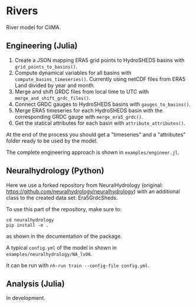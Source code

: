 # Rivers
River model for CliMA.

## Engineering (Julia)
1. Create a JSON mapping ERA5 grid points to HydroSHEDS basins with `grid_points_to_basins()`.
2. Compute dynamical variables for all basins with `compute_basins_timeseries()`. Currently using netCDF files from ERA5 Land divided by year and month.
3. Merge and shift GRDC files from local time to UTC with `merge_and_shift_grdc_files()`.
4. Connect GRDC gauges to HydroSHEDS basins with `gauges_to_basins()`.
5. Merge ERA5 timeseries for each HydroSHEDS basin with the corresponding GRDC gauge with `merge_era5_grdc()`.
6. Get the statical attributes for each basin with `attribute_attributes()`.

At the end of the process you should get a "timeseries" and a "attributes" folder ready to be used by the model.

The complete engineering approach is shown in `examples/engineer.jl`.

## Neuralhydrology (Python)
Here we use a forked repository from NeuralHydrology (original: https://github.com/neuralhydrology/neuralhydrology) with an additional class to the created data set: Era5GrdcSheds. 

To use this part of the repository, make sure to:
```
cd neuralhydrology
pip install -e .
```
as shown in the documentation of the package.

A typical `config.yml` of the model in shown in `examples/neuralhydrology/NA_lv06`.

It can be run with `nh-run train --config-file config.yml`.

## Analysis (Julia)
In development.